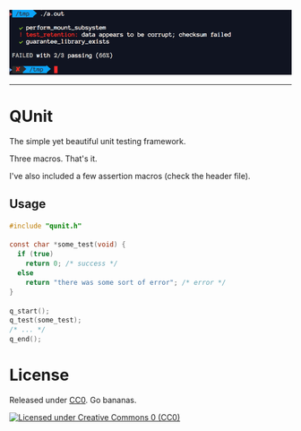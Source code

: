 ![Example screenshot](screenshot.png)

---

# QUnit
The simple yet beautiful unit testing framework.

Three macros. That's it.

I've also included a few assertion macros (check the header file).

## Usage

```c
#include "qunit.h"

const char *some_test(void) {
  if (true)
    return 0; /* success */
  else
    return "there was some sort of error"; /* error */
}

q_start();
q_test(some_test);
/* ... */
q_end();
```

# License
Released under [CC0](https://creativecommons.org/share-your-work/public-domain/cc0/). Go bananas.

[![Licensed under Creative Commons 0 (CC0)](https://i.creativecommons.org/p/zero/1.0/88x31.png)](https://creativecommons.org/share-your-work/public-domain/cc0/)
